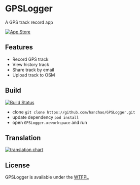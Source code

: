 # GPSLogger

A GPS track record app

[![App Store](http://linkmaker.itunes.apple.com/htmlResources/assets/images/web/linkmaker/badge_appstore-lrg.svg)](http://itunes.apple.com/us/app/gpslogger/id859076064?l=zh&ls=1&mt=8)

## Features
* Record GPS track 
* View history track 
* Share track by email 
* Upload track to OSM

## Build
[![Build Status](https://travis-ci.org/hanchao/GPSLogger.svg?branch=master)](https://travis-ci.org/hanchao/GPSLogger)
* clone
```git clone https://github.com/hanchao/GPSLogger.git```
* update dependency
```pod install```
* open ```GPSLogger.xcworkspace``` and run

## Translation
[![translation chart](https://www.transifex.com/projects/p/gpslogger/chart/image_png)](https://www.transifex.com/projects/p/gpslogger)

## License
GPSLogger is available under the [WTFPL](http://sam.zoy.org/wtfpl/)
